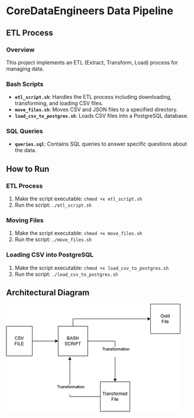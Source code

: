 # CoreDataEngineers Data Pipeline

## ETL Process

### Overview
This project implements an ETL (Extract, Transform, Load) process for managing data. 

### Bash Scripts
- **`etl_script.sh`**: Handles the ETL process including downloading, transforming, and loading CSV files.
- **`move_files.sh`**: Moves CSV and JSON files to a specified directory.
- **`load_csv_to_postgres.sh`**: Loads CSV files into a PostgreSQL database.

### SQL Queries
- **`queries.sql`**: Contains SQL queries to answer specific questions about the data.

## How to Run

### ETL Process
1. Make the script executable: `chmod +x etl_script.sh`
2. Run the script: `./etl_script.sh`

### Moving Files
1. Make the script executable: `chmod +x move_files.sh`
2. Run the script: `./move_files.sh`

### Loading CSV into PostgreSQL
1. Make the script executable: `chmod +x load_csv_to_postgres.sh`
2. Run the script: `./load_csv_to_postgres.sh`

## Architectural Diagram
![ETL Process](./etl_process.png)
